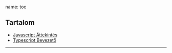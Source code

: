 name: toc

## Tartalom

- [Javascript Áttekintés](#javascript-attekintes)
- [Typescript Bevezető](#typescript-bevezeto)

---

